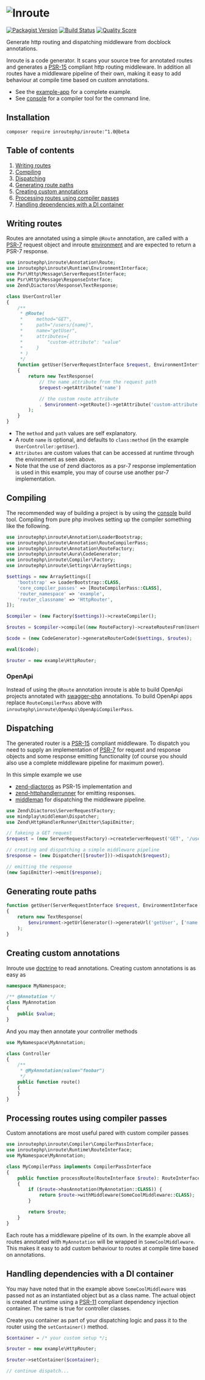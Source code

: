 # ![Inroute](res/logo.png "Inroute")

[![Packagist Version](https://img.shields.io/packagist/v/inroutephp/inroute.svg?style=flat-square)](https://packagist.org/packages/inroutephp/inroute)
[![Build Status](https://img.shields.io/travis/inroutephp/inroute/master.svg?style=flat-square)](https://travis-ci.org/inroutephp/inroute)
[![Quality Score](https://img.shields.io/scrutinizer/g/inroutephp/inroute.svg?style=flat-square)](https://scrutinizer-ci.com/g/inroutephp/inroute)

Generate http routing and dispatching middleware from docblock annotations.

Inroute is a code generator. It scans your source tree for annotated routes and
generates a [PSR-15](https://www.php-fig.org/psr/psr-15/) compliant http routing
middleware. In addition all routes have a middleware pipeline of their own,
making it easy to add behaviour at compile time based on custom annotations.

* See the [example-app](https://github.com/inroutephp/example-app) for a
  complete example.
* See [console](https://github.com/inroutephp/console) for a compiler tool for
  the command line.

## Installation

```shell
composer require inroutephp/inroute:^1.0@beta
```

## Table of contents

1. [Writing routes](#writing-routes)
1. [Compiling](#compiling)
1. [Dispatching](#dispatching)
1. [Generating route paths](#generating-route-paths)
1. [Creating custom annotations](#creating-custom-annotations)
1. [Processing routes using compiler passes](#processing-routes-using-compiler-passes)
1. [Handling dependencies with a DI container](#handling-dependencies-with-a-di-container)

## Writing routes

Routes are annotated using a simple `@Route` annotation, are called with
a [PSR-7](https://www.php-fig.org/psr/psr-7/) request object and inroute
[environment](src/Runtime\EnvironmentInterface.php) and are expected to
return a PSR-7 response.

<!-- @example UserController -->
```php
use inroutephp\inroute\Annotation\Route;
use inroutephp\inroute\Runtime\EnvironmentInterface;
use Psr\Http\Message\ServerRequestInterface;
use Psr\Http\Message\ResponseInterface;
use Zend\Diactoros\Response\TextResponse;

class UserController
{
    /**
     * @Route(
     *     method="GET",
     *     path="/users/{name}",
     *     name="getUser",
     *     attributes={
     *         "custom-attribute": "value"
     *     }
     * )
     */
    function getUser(ServerRequestInterface $request, EnvironmentInterface $environment): ResponseInterface
    {
        return new TextResponse(
            // the name attribute from the request path
            $request->getAttribute('name')

            // the custom route attribute
            . $environment->getRoute()->getAttribute('custom-attribute')
        );
    }
}
```

* The `method` and `path` values are self explanatory.
* A route `name` is optional, and defaults to `class:method` (in the example
  `UserController:getUser`).
* `Attributes` are custom values that can be accessed at runtime through the
  environment as seen above.
* Note that the use of zend diactoros as a psr-7 response implementation is
  used in this example, you may of course use  another psr-7 implementation.

## Compiling

The recommended way of building a project is by using the
[console](https://github.com/inroutephp/console) build tool. Compiling from
pure php involves setting up the compiler something like the following.

<!--
    @example Router
    @include UserController
-->
```php
use inroutephp\inroute\Annotation\LoaderBootstrap;
use inroutephp\inroute\Annotation\RouteCompilerPass;
use inroutephp\inroute\Annotation\RouteFactory;
use inroutephp\inroute\Aura\CodeGenerator;
use inroutephp\inroute\Compiler\Factory;
use inroutephp\inroute\Settings\ArraySettings;

$settings = new ArraySettings([
    'bootstrap' => LoaderBootstrap::CLASS,
    'core_compiler_passes' => [RouteCompilerPass::CLASS],
    'router_namespace' => 'example',
    'router_classname' => 'HttpRouter',
]);

$compiler = (new Factory($settings))->createCompiler();

$routes = $compiler->compile((new RouteFactory)->createRoutesFrom(UserController::CLASS));

$code = (new CodeGenerator)->generateRouterCode($settings, $routes);

eval($code);

$router = new example\HttpRouter;
```

### OpenApi

Instead of using the `@Route` annotation inroute is able to build OpenApi
projects annotated with [swagger-php](https://github.com/zircote/swagger-php)
annotations. To build OpenApi apps replace `RouteCompilerPass` above with
`inroutephp\inroute\OpenApi\OpenApiCompilerPass`.

## Dispatching

The generated router is a [PSR-15](https://www.php-fig.org/psr/psr-15/)
compliant middleware. To dispatch you need to supply an implementation of
[PSR-7](https://www.php-fig.org/psr/psr-7/) for request and response objects
and some response emitting functionality (of course you should also use a
complete middleware pipeline for maximum power).

In this simple example we use

* [zend-diactoros](https://github.com/zendframework/zend-diactoros) as PSR-15
  implementation and
* [zend-httphandlerrunner](https://github.com/zendframework/zend-httphandlerrunner)
  for emitting responses.
* [middleman](https://github.com/mindplay-dk/middleman) for dispatching the
  middleware pipeline.

<!--
    @example Dispatching
    @include Router
    @expectOutput foovalue
-->
```php
use Zend\Diactoros\ServerRequestFactory;
use mindplay\middleman\Dispatcher;
use Zend\HttpHandlerRunner\Emitter\SapiEmitter;

// fakeing a GET request
$request = (new ServerRequestFactory)->createServerRequest('GET', '/users/foo');

// creating and dispatching a simple middleware pipeline
$response = (new Dispatcher([$router]))->dispatch($request);

// emitting the response
(new SapiEmitter)->emit($response);
```

## Generating route paths

```php
function getUser(ServerRequestInterface $request, EnvironmentInterface $environment): ResponseInterface
{
    return new TextResponse(
        $environment->getUrlGenerator()->generateUrl('getUser', ['name' => 'myUserName'])
    );
}
```

## Creating custom annotations

Inroute use [doctrine](https://github.com/doctrine/annotations) to read
annotations. Creating custom annotations is as easy as

```php
namespace MyNamespace;

/** @Annotation */
class MyAnnotation
{
    public $value;
}
```

And you may then annotate your controller methods

```php
use MyNamespace\MyAnnotation;

class Controller
{
    /**
     * @MyAnnotation(value="foobar")
     */
    public function route()
    {
    }
}
```

## Processing routes using compiler passes

Custom annotations are most useful pared with custom compiler passes

```php
use inroutephp\inroute\Compiler\CompilerPassInterface;
use inroutephp\inroute\Runtime\RouteInterface;
use MyNamespace\MyAnnotation;

class MyCompilerPass implements CompilerPassInterface
{
    public function processRoute(RouteInterface $route): RouteInterface
    {
        if ($route->hasAnnotation(MyAnnotation::CLASS)) {
            return $route->withMiddleware(SomeCoolMiddleware::CLASS);
        }

        return $route;
    }
}
```

Each route has a middleware pipeline of its own. In the example above all
routes annotated with `MyAnnotation` will be wrapped in `SomeCoolMiddleware`.
This makes it easy to add custom behaviour to routes at compile time based
on annotations.

## Handling dependencies with a DI container

You may have noted that in the example above `SomeCoolMiddleware` was passed
not as an instantiated object but as a class name. The actual object is created
at runtime using a [PSR-11](https://www.php-fig.org/psr/psr-11/) compliant
dependency injection container. The same is true for controller classes.

Create you container as part of your dispatching logic and pass it to the router
using the `setContainer()` method.

<!-- @ignore -->
```php
$container = /* your custom setup */;

$router = new example\HttpRouter;

$router->setContainer($container);

// continue dispatch...
```
